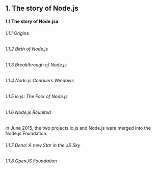 <h2>1. The story of Node.js</h2>

<h4>1.1 The story of Node.jsa</h4>

<h6>1.1.1 Origins</h6>

<h6>1.1.2 Birth of Node.js </h6>

<h6>1.1.3 Breakthrough of Node.js</h6>

<h6>1.1.4 Node.js Conquers Windows</h6>

<h6>1.1.5 io.js: The Fork of Node.js</h6>

<h6>1.1.6 Node.js Reunited</h6>

In June 2015, the two projects io.js and Node.js were merged into the Node.js Foundation.

<h6>1.1.7 Deno: A new Star in the JS Sky</h6>

<h6>1.1.8 OpenJS Foundation</h6>

